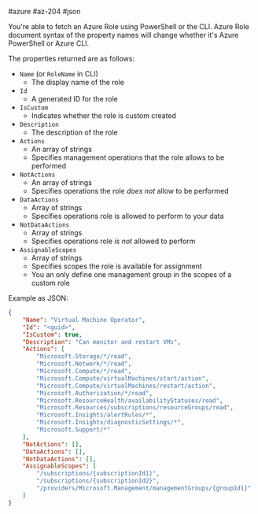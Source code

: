 #azure #az-204 #json 

You're able to fetch an Azure Role using PowerShell or the CLI.
Azure Role document syntax of the property names will change whether it's Azure PowerShell or Azure CLI.

The properties returned are as follows:
- `Name` (or `RoleName` in CLI)
	- The display name of the role
- `Id`
	- A generated ID for the role
- `IsCustom`
	- Indicates whether the role is custom created
- `Description`
	- The description of the role
- `Actions`
	- An array of strings
	- Specifies management operations that the role allows to be performed
- `NotActions`
	- An array of strings
	- Specifies operations the role *does not* allow to be performed
- `DataActions`
	- Array of strings
	- Specifies operations role is allowed to perform to your data
- `NotDataActions`
	- Array of strings
	- Specifies operations role *is not* allowed to perform
- `AssignableScopes`
	- Array of strings
	- Specifies scopes the role is available for assignment
	- You an only define one management group in the scopes of a custom role

Example as JSON:
```json
{
	"Name": "Virtual Machine Operator",
	"Id": "<guid>",
	"IsCustom": true,
	"Description": "Can monitor and restart VMs",
	"Actions": [
		"Microsoft.Storage/*/read",
		"Microsoft.Network/*/read",
		"Microsoft.Compute/*/read",
		"Microsoft.Compute/virtualMachines/start/action",
		"Microsoft.Compute/virtualMachines/restart/action",
		"Microsoft.Authorization/*/read",
		"Microsoft.ResourceHealth/availabilityStatuses/read",
		"Microsoft.Resources/subscriptions/resourceGroups/read",
		"Microsoft.Insights/alertRules/*",
		"Microsoft.Insights/diagnosticSettings/*",
		"Microsoft.Support/*"
	],
	"NotActions": [],
	"DataActions": [],
	"NotDataActions": [],
	"AssignableScopes": [
		"/subscriptions/{subscriptionId1}",
		"/subscriptions/{subscriptionId2}",
		"/providers/Microsoft.Management/managementGroups/{groupId1}"
	]
}
```